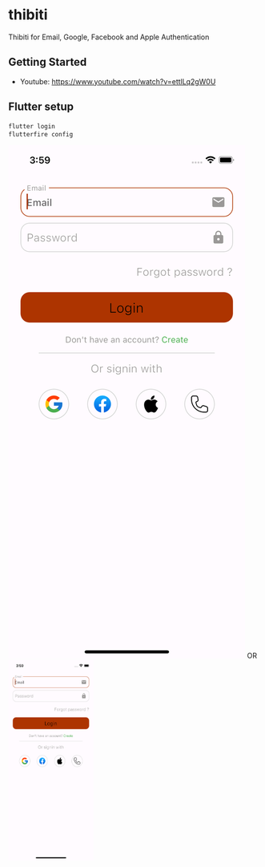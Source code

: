 # thibiti

Thibiti for Email, Google, Facebook and Apple Authentication

## Getting Started

- Youtube: https://www.youtube.com/watch?v=ettlLq2gW0U

## Flutter setup
```
flutter login
flutterfire config
```

![image description](assets/login.png)
OR
<img src="assets/login.png" width="170" height="400"/>